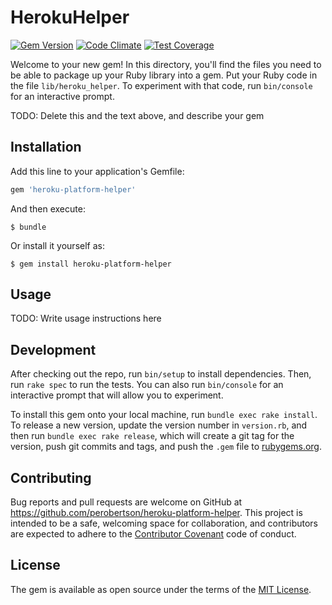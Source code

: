 # HerokuHelper

[![Gem Version](https://badge.fury.io/rb/heroku-platform-helper.svg)](https://badge.fury.io/rb/heroku-platform-helper)
[![Code Climate](https://codeclimate.com/github/perobertson/heroku-platform-helper/badges/gpa.svg)](https://codeclimate.com/github/perobertson/heroku-platform-helper)
[![Test Coverage](https://codeclimate.com/github/perobertson/heroku-platform-helper/badges/coverage.svg)](https://codeclimate.com/github/perobertson/heroku-platform-helper/coverage)

Welcome to your new gem! In this directory, you'll find the files you need to be able to package up your Ruby library into a gem. Put your Ruby code in the file `lib/heroku_helper`. To experiment with that code, run `bin/console` for an interactive prompt.

TODO: Delete this and the text above, and describe your gem

## Installation

Add this line to your application's Gemfile:

```ruby
gem 'heroku-platform-helper'
```

And then execute:

    $ bundle

Or install it yourself as:

    $ gem install heroku-platform-helper

## Usage

TODO: Write usage instructions here

## Development

After checking out the repo, run `bin/setup` to install dependencies. Then, run `rake spec` to run the tests. You can also run `bin/console` for an interactive prompt that will allow you to experiment.

To install this gem onto your local machine, run `bundle exec rake install`. To release a new version, update the version number in `version.rb`, and then run `bundle exec rake release`, which will create a git tag for the version, push git commits and tags, and push the `.gem` file to [rubygems.org](https://rubygems.org).

## Contributing

Bug reports and pull requests are welcome on GitHub at https://github.com/perobertson/heroku-platform-helper. This project is intended to be a safe, welcoming space for collaboration, and contributors are expected to adhere to the [Contributor Covenant](contributor-covenant.org) code of conduct.


## License

The gem is available as open source under the terms of the [MIT License](http://opensource.org/licenses/MIT).

